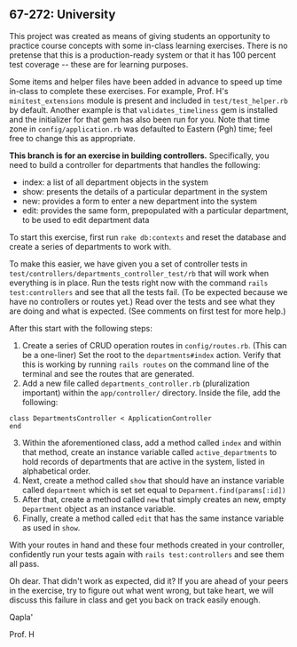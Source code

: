 67-272: University 
---

This project was created as means of giving students an opportunity to practice course concepts with some in-class learning exercises. There is no pretense that this is a production-ready system or that it has 100 percent test coverage -- these are for learning purposes.  

Some items and helper files have been added in advance to speed up time in-class to complete these exercises.  For example, Prof. H's `minitest_extensions` module is present and included in `test/test_helper.rb` by default.  Another example is that `validates_timeliness` gem is installed and the initializer for that gem has also been run for you.  Note that time zone in `config/application.rb` was defaulted to Eastern (Pgh) time; feel free to change this as appropriate.

**This branch is for an exercise in building controllers.**  Specifically, you need to build a controller for departments that handles the following:

- index: a list of all department objects in the system
- show: presents the details of a particular department in the system
- new: provides a form to enter a new department into the system
- edit: provides the same form, prepopulated with a particular department, to be used to edit department data

To start this exercise, first run `rake db:contexts` and reset the database and create a series of departments to work with.

To make this easier, we have given you a set of controller tests in `test/controllers/departments_controller_test/rb` that will work when everything is in place.  Run the tests right now with the command `rails test:controllers` and see that all the tests fail. (To be expected because we have no controllers or routes yet.)  Read over the tests and see what they are doing and what is expected. (See comments on first test for more help.)

After this start with the following steps:

1. Create a series of CRUD operation routes in `config/routes.rb`. (This can be a one-liner)  Set the root to the `departments#index` action. Verify that this is working by running `rails routes` on the command line of the terminal and see the routes that are generated.
2. Add a new file called `departments_controller.rb` (pluralization important) within the `app/controller/` directory.  Inside the file, add the following:

  ```
  class DepartmentsController < ApplicationController
  end
  ```
  
3. Within the aforementioned class, add a method called `index` and within that method, create an instance variable called `active_departments` to hold records of departments that are active in the system, listed in alphabetical order.
4. Next, create a method called `show` that should have an instance variable called `department` which is set set equal to `Deparment.find(params[:id])`
5. After that, create a method called `new` that simply creates an new, empty `Department` object as an instance variable.
6. Finally, create a method called `edit` that has the same instance variable as used in `show`.

With your routes in hand and these four methods created in your controller, confidently run your tests again with `rails test:controllers` and see them all pass.

Oh dear.  That didn't work as expected, did it?  If you are ahead of your peers in the exercise, try to figure out what went wrong, but take heart, we will discuss this failure in class and get you back on track easily enough.

Qapla'

Prof. H
